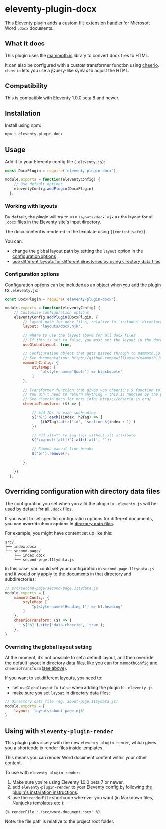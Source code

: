 # eleventy-plugin-docx

This Eleventy plugin adds a [custom file extension handler](https://github.com/11ty/eleventy/issues/117) for Microsoft Word `.docx` documents.

## What it does

This plugin uses the [mammoth.js](https://github.com/mwilliamson/mammoth.js/) library to convert docx files to HTML.

It can also be configured with a custom transformer function using [cheerio](https://cheerio.js.org/). `cheerio` lets you use a jQuery-like syntax to adjust the HTML.

## Compatibility

This is compatible with Eleventy 1.0.0 beta 8 and newer.

## Installation

Install using npm:

```bash
npm i eleventy-plugin-docx
```

## Usage

Add it to your Eleventy config file (`.eleventy.js`):

```js
const DocxPlugin = require('eleventy-plugin-docx');

module.exports = function(eleventyConfig) {
    // Use default options
    eleventyConfig.addPlugin(DocxPlugin)
  };
```

### Working with layouts

By default, the plugin will try to use `layouts/docx.njk` as the layout for all `.docx` files in the Eleventy site's input directory.

The docx content is rendered in the template using `{{content|safe}}`.

You can:
- change the global layout path by setting the `layout` option in the [configuration options](#configuration-options)
- [use different layouts for different directories by using directory data files](#overriding-configuration-with-directory-data-files)

### Configuration options
Configuration options can be included as an object when you add the plugin to `.eleventy.js`:

```js
const DocxPlugin = require('eleventy-plugin-docx');

module.exports = function(eleventyConfig) {
    // Customise configuration options
    eleventyConfig.addPlugin(DocxPlugin, {
        // Layout path for docx files, relative to 'includes' directory
        layout: 'layouts/docx.njk',

        // Where to use the layout above for all docx files
        // If this is set to false, you must set the layout in the data cascade (see below for details)
        useGlobalLayout: true,

        // Configuration object that gets passed through to mammoth.js
        // See documentation: https://github.com/mwilliamson/mammoth.js/#api
        mammothConfig: {
            styleMap: [
                "p[style-name='Quote'] => blockquote"
            ]
        },

        // Transformer function that gives you cheerio's $ function to adjust Mammoth's output
        // You don't need to return anything - this is handled by the plugin
        // See cheerio docs for more info: https://cheerio.js.org/
        cheerioTransform: ($) => {

            // Add IDs to each subheading
            $('h2').each((index, h2Tag) => {
                $(h2Tag).attr('id', `section-${index + 1}`)
            })

            // Add alt="" to img tags without alt attribute
            $('img:not([alt])').attr('alt', '');

            // Remove manual line breaks
            $('br').remove();
            
        },

    })
  };
```

## Overriding configuration with directory data files

The configuration you set when you add the plugin to `.eleventy.js` will be used by default for all `.docx` files.

If you want to set specific configuration options for different documents, you can override these options in [directory data files](https://www.11ty.dev/docs/data-template-dir/).

For example, you might have content set up like this:

```
src/
├── index.docx
└── second-page/
    ├── index.docx
    └── second-page.11tydata.js
```

In this case, you could set your configuration in `second-page.11tydata.js` and it would only apply to the documents in that directory and subdirectories:
```js
// src/second-page/second-page.11tydata.js
module.exports = {
    mammothConfig: {
        styleMap: [
            "p[style-name='Heading 1'] => h1.heading"
        ]
    },
    cheerioTransform: ($) => {
        $('h1').attr('data-cheerio', 'true');
    },
}
```

### Overriding the global layout setting

At the moment, it's not possible to set a default layout, and then override the default layout in directory data files, like you can for `mammothConfig` and `cheerioTransform` ([see above](#overriding-configuration-with-directory-data-files)).

If you want to set different layouts, you need to:
- set `useGlobalLayout` to `false` when adding the plugin to `.eleventy.js`
- make sure you set `layout` in directory data files:
```js
// Directory data file (eg. about-page.11tydata.js)
module.exports = {
    layout: 'layouts/about-page.njk'
}
```

## Using with `eleventy-plugin-render`

This plugin pairs nicely with the new `eleventy-plugin-render`, which gives you a shortcode to render files inside templates.

This means you can render Word document content within your other content.

To use with `eleventy-plugin-render`:
1. Make sure you're using Eleventy 1.0.0 beta 7 or newer.
2. add `eleventy-plugin-render` to your Eleventy config by following [the plugin's installation instructions](https://www.11ty.dev/docs/plugins/render/).
3. use the `renderFile` shortcode wherever you want (in Markdown files, Nunjucks templates etc.):

```
{% renderFile './src/word-document.docx' %}
```

Note: the file path is relative to the project root folder.